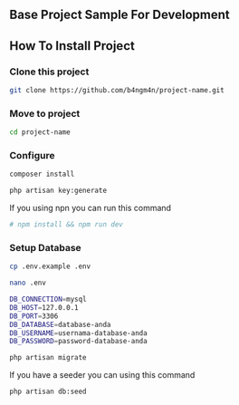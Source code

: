 ## Base Project Sample For Development

## How To Install Project

### Clone this project 
```bash
git clone https://github.com/b4ngm4n/project-name.git
```

### Move to project
```bash
cd project-name
```

### Configure

```bash
composer install
```

```bash
php artisan key:generate
```

If you using npn you can run this command
```bash
# npm install && npm run dev
```

### Setup Database

```bash
cp .env.example .env
```

```bash
nano .env
```

```bash
DB_CONNECTION=mysql
DB_HOST=127.0.0.1
DB_PORT=3306
DB_DATABASE=database-anda
DB_USERNAME=usernama-database-anda
DB_PASSWORD=password-database-anda
```

```bash
php artisan migrate
```

If you have a seeder you can using this command
```bash
php artisan db:seed
```
